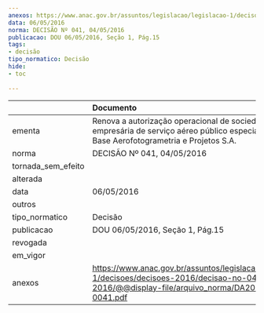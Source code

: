 ```yaml
---
anexos: https://www.anac.gov.br/assuntos/legislacao/legislacao-1/decisoes/decisoes-2016/decisao-no-041-04-05-2016/@@display-file/arquivo_norma/DA2016-0041.pdf
data: 06/05/2016
norma: DECISÃO Nº 041, 04/05/2016
publicacao: DOU 06/05/2016, Seção 1, Pág.15
tags:
- decisão
tipo_normatico: Decisão
hide: 
- toc 
 
---
```


|                    | Documento                                                                                                                                              |
|:-------------------|:-------------------------------------------------------------------------------------------------------------------------------------------------------|
| ementa             | Renova a autorização operacional de sociedade empresária de serviço aéreo público especializado - Base Aerofotogrametria e Projetos S.A.               |
| norma              | DECISÃO Nº 041, 04/05/2016                                                                                                                             |
| tornada_sem_efeito |                                                                                                                                                        |
| alterada           |                                                                                                                                                        |
| data               | 06/05/2016                                                                                                                                             |
| outros             |                                                                                                                                                        |
| tipo_normatico     | Decisão                                                                                                                                                |
| publicacao         | DOU 06/05/2016, Seção 1, Pág.15                                                                                                                        |
| revogada           |                                                                                                                                                        |
| em_vigor           |                                                                                                                                                        |
| anexos             | https://www.anac.gov.br/assuntos/legislacao/legislacao-1/decisoes/decisoes-2016/decisao-no-041-04-05-2016/@@display-file/arquivo_norma/DA2016-0041.pdf |